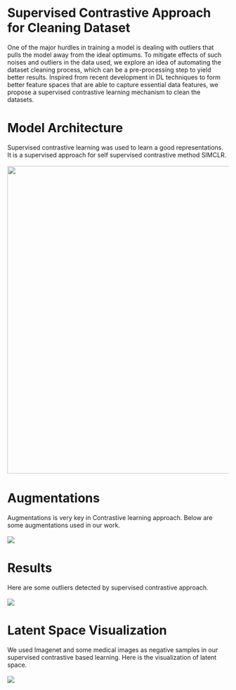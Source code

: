 # Supervised Contrastive Approach for Cleaning Dataset
One of the major hurdles in training a model is dealing with outliers that pulls the model away from the ideal optimums. To mitigate effects of such noises and outliers in the data used, we explore an idea of automating the dataset cleaning process, which can be a pre-processing step to yield better results. Inspired from recent development in DL techniques to form better feature spaces that are able to capture essential data features, we propose a supervised contrastive learning mechanism to clean the datasets.

# Model Architecture
Supervised contrastive learning was used to learn a good representations. It is a supervised approach for self supervised contrastive method SIMCLR.\
\
<img src="https://github.com/BhanuPrakashPebbeti/Supervised-Contrastive-Approach-for-Cleaning-Dataset/blob/main/Model%20Architecture/model%20arch.png" width="600" height="700">
# Augmentations
Augmentations is very key in Contrastive learning approach. Below are some augmentations used in our work.\
\
![](https://github.com/BhanuPrakashPebbeti/Supervised-Contrastive-Approach-for-Cleaning-Dataset/blob/main/Augmentations/Aug.png)
# Results
Here are some outliers detected by supervised contrastive approach.\
\
![](https://github.com/BhanuPrakashPebbeti/Supervised-Contrastive-Approach-for-Cleaning-Dataset/blob/main/Results/Supervised%20Contrastive%20Model%20%20Predicted%20Noise.png)
# Latent Space Visualization
We used Imagenet and some medical images as negative samples in our supervised contrastive based learning. Here is the visualization of latent space.\
\
![](https://github.com/BhanuPrakashPebbeti/Supervised-Contrastive-Approach-for-Cleaning-Dataset/blob/main/Latent%20Space%20Visualizations/Supervised%20Contrative%20Learned%20Latent%20space.png)
